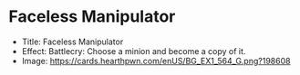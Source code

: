 # Faceless Manipulator
- Title:  Faceless Manipulator
- Effect:  Battlecry: Choose a minion and become a copy of it.
- Image:  https://cards.hearthpwn.com/enUS/BG_EX1_564_G.png?198608
